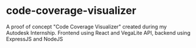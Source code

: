 # code-coverage-visualizer
A proof of concept "Code Coverage Visualizer" created during my Autodesk Internship. Frontend using React and VegaLite API, backend using ExpressJS and NodeJS
